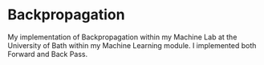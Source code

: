# Backpropagation
My implementation of Backpropagation within my Machine Lab at the University of Bath within my Machine Learning module. I implemented both Forward and Back Pass. 
